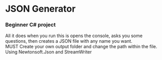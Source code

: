 # JSON Generator
### Beginner C# project
All it does when you run this is opens the console, asks you some questions, then creates a JSON file with any name you want. <br>
MUST Create your own output folder and change the path within the file. 
Using Newtonsoft.Json and StreamWriter 